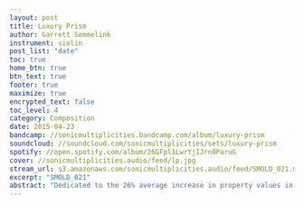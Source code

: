 ```yaml
---
layout: post
title: Luxury Prism
author: Garrett Semmelink
instrument: violin
post_list: "date"
toc: true
home_btn: true
btn_text: true
footer: true
maximize: true
encrypted_text: false
toc_level: 4
category: Composition
date: 2015-04-23
bandcamp: //sonicmultiplicities.bandcamp.com/album/luxury-prism
soundcloud: //soundcloud.com/sonicmultiplicities/sets/luxury-prism 
spotify: //open.spotify.com/album/26GFpl1LwrYjIJrn0ParuG
cover: //sonicmultiplicities.audio/feed/lp.jpg
stream_url: s3.amazonaws.com/sonicmultiplicities.audio/feed/SMOLD_021.mp3
excerpt: "SMOLD_021"
abstract: "Dedicated to the 26% average increase in property values in the Crown Heights, Brooklyn neighborhood."
---
```

